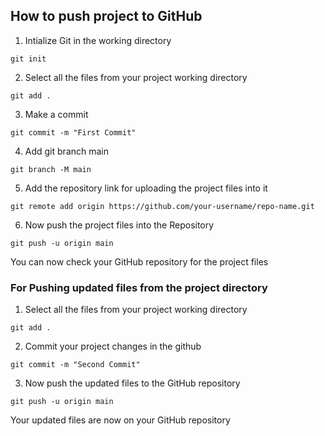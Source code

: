 ## How to push project to GitHub
1. Intialize Git in the working directory
```
git init
```
2. Select all the files from your project working directory
```
git add .
```

3. Make a commit
```
git commit -m "First Commit"
```

4. Add git branch main
```
git branch -M main
```

5. Add the repository link for uploading the project files into it
```
git remote add origin https://github.com/your-username/repo-name.git
```

6. Now push the project files into the Repository
```
git push -u origin main
```

You can now check your GitHub repository for the project files


### For Pushing updated files from the project directory
1. Select all the files from your project working directory
```
git add .
```

2. Commit your project changes in the github
```
git commit -m "Second Commit"
```

3. Now push the updated files to the GitHub repository
```
git push -u origin main
```

Your updated files are now on your GitHub repository